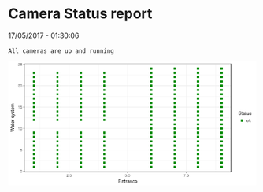 Camera Status report
================
17/05/2017 - 01:30:06

    All cameras are up and running

![](camreport_files/figure-markdown_github/unnamed-chunk-2-1.png)
